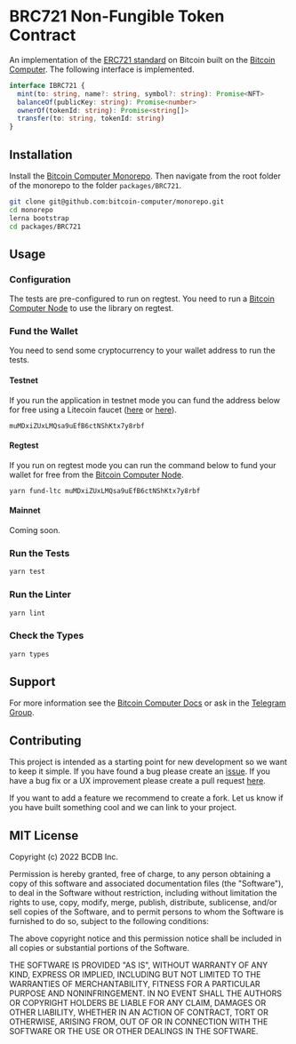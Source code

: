 # BRC721 Non-Fungible Token Contract

An implementation of the [ERC721 standard](https://eips.ethereum.org/EIPS/eip-721) on Bitcoin built on the [Bitcoin Computer](http://bitcoincomputer.io/). The following interface is implemented.

```typescript
interface IBRC721 {
  mint(to: string, name?: string, symbol?: string): Promise<NFT>
  balanceOf(publicKey: string): Promise<number>
  ownerOf(tokenId: string): Promise<string[]>
  transfer(to: string, tokenId: string)
}
```

## Installation

Install the [Bitcoin Computer Monorepo](https://github.com/bitcoin-computer/monorepo). Then navigate from the root folder of the monorepo to the folder ``packages/BRC721``.

```bash
git clone git@github.com:bitcoin-computer/monorepo.git
cd monorepo
lerna bootstrap
cd packages/BRC721
```

## Usage

### Configuration

The tests are pre-configured to run on regtest. You need to run a [Bitcoin Computer Node][node] to use the library on regtest. 

### Fund the Wallet

You need to send some cryptocurrency to your wallet address to run the tests.

#### Testnet

If you run the application in testnet mode you can fund the address below for free using a Litecoin faucet ([here](https://testnet-faucet.com/ltc-testnet/) or [here](http://litecointf.salmen.website/)).
```
muMDxiZUxLMQsa9uEfB6ctNShKtx7y8rbf
```

#### Regtest

If you run on regtest mode you can run the command below to fund your wallet for free from the [Bitcoin Computer Node][node].
```
yarn fund-ltc muMDxiZUxLMQsa9uEfB6ctNShKtx7y8rbf
```

#### Mainnet

Coming soon.


### Run the Tests

```bash
yarn test
```

### Run the Linter

```bash
yarn lint
```

### Check the Types

```bash
yarn types
```

## Support

For more information see the [Bitcoin Computer Docs](https://docs.bitcoincomputer.io) or ask in the [Telegram Group](https://t.me/joinchat/FMrjOUWRuUkNuIt7zJL8tg).

## Contributing

This project is intended as a starting point for new development so we want to keep it simple. If you have found a bug please create an [issue](https://github.com/bitcoin-computer/monorepo/issues). If you have a bug fix or a UX improvement please create a pull request [here](https://github.com/bitcoin-computer/monorepo/pulls).

If you want to add a feature we recommend to create a fork. Let us know if you have built something cool and we can link to your project.

## MIT License

Copyright (c) 2022 BCDB Inc.

Permission is hereby granted, free of charge, to any person obtaining a copy of this software and associated documentation files (the "Software"), to deal in the Software without restriction, including without limitation the rights to use, copy, modify, merge, publish, distribute, sublicense, and/or sell copies of the Software, and to permit persons to whom the Software is furnished to do so, subject to the following conditions:

The above copyright notice and this permission notice shall be included in all copies or substantial portions of the Software.

THE SOFTWARE IS PROVIDED "AS IS", WITHOUT WARRANTY OF ANY KIND, EXPRESS OR IMPLIED, INCLUDING BUT NOT LIMITED TO THE WARRANTIES OF MERCHANTABILITY, FITNESS FOR A PARTICULAR PURPOSE AND NONINFRINGEMENT. IN NO EVENT SHALL THE AUTHORS OR COPYRIGHT HOLDERS BE LIABLE FOR ANY CLAIM, DAMAGES OR OTHER LIABILITY, WHETHER IN AN ACTION OF CONTRACT, TORT OR OTHERWISE, ARISING FROM, OUT OF OR IN CONNECTION WITH THE SOFTWARE OR THE USE OR OTHER DEALINGS IN THE SOFTWARE.

[node]: https://github.com/bitcoin-computer/monorepo/tree/main/packages/node 